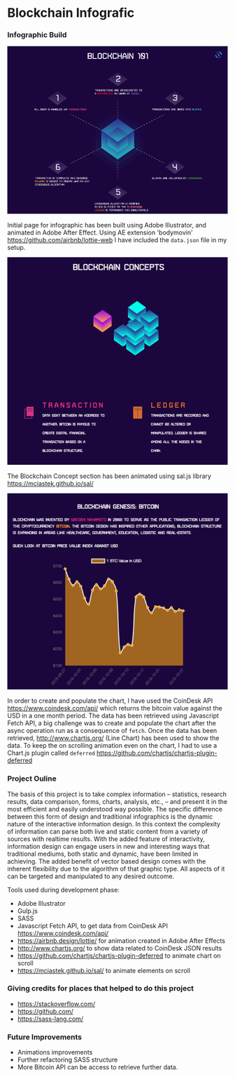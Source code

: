 # Blockchain Infografic

### Infographic Build
![image](images/readme_img/blockchain101.png)

Initial page for infographic has been built using Adobe Illustrator, and animated in Adobe After Effect.  Using AE extension 'bodymovin' https://github.com/airbnb/lottie-web  I have included the `data.json` file in my setup.

![image](images/readme_img/blockchain_concepts.png)

The Blockchain Concept section has been animated using sal.js library https://mciastek.github.io/sal/ 

![image](images/readme_img/bc_chart.png)

In order to create and populate the chart, I have used the CoinDesk API https://www.coindesk.com/api/ which returns the bitcoin value against the USD in a one month period. 
The data has been retrieved using Javascript Fetch API, a big challenge was to create and populate the chart after the async operation run as a consequence of `fetch`.
Once the data has been retrieved, http://www.chartjs.org/ (Line Chart) has been used to show the data.
To keep the on scrolling animation even on the chart, I had to use a Chart.js plugin called `deferred` https://github.com/chartjs/chartjs-plugin-deferred 

### Project Ouline

The basis of this project is to take complex information – statistics, research
results, data comparison, forms, charts, analysis, etc., – and present it in the most
efficient and easily understood way possible. The specific difference between this
form of design and traditional infographics is the dynamic nature of the interactive
information design. In this context the complexity of information can parse both live
and static content from a variety of sources with realtime results. 
With the added feature of interactivity, information design can engage users in new
and interesting ways that traditional mediums, both static and dynamic, have been
limited in achieving. The added benefit of vector based design comes with the
inherent flexibility due to the algorithm of that graphic type. All aspects of it can be targeted and manipulated to any desired outcome.

Tools used during development phase:
- Adobe Illustrator
- Gulp.js
- SASS
- Javascript Fetch API, to get data from CoinDesk API https://www.coindesk.com/api/
- https://airbnb.design/lottie/ for animation created in Adobe After Effects
- http://www.chartjs.org/ to show data related to CoinDesk JSON results
- https://github.com/chartjs/chartjs-plugin-deferred to animate chart on scroll
- https://mciastek.github.io/sal/ to animate elements on scroll

### Giving credits for places that helped to do this project

- https://stackoverflow.com/
- https://github.com/
- https://sass-lang.com/

### Future Improvements
- Animations improvements
- Further refactoring SASS structure
- More Bitcoin API can be access to retrieve further data.